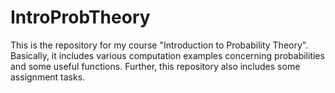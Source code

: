 # IntroProbTheory

This is the repository for my course "Introduction to Probability Theory". Basically, it includes various computation examples concerning probabilities and some useful functions. Further, this repository also includes some assignment tasks.
